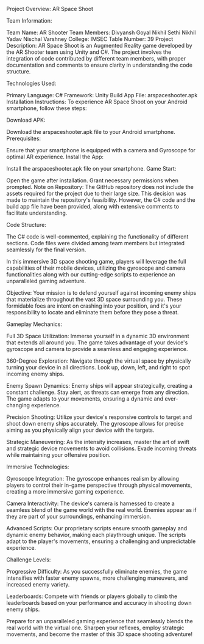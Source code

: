 Project Overview: AR Space Shoot

Team Information:

Team Name: AR Shooter
Team Members:
Divyansh Goyal
Nikhil Sethi
Nikhil Yadav
Nischal Varshney
College: IMSEC
Table Number: 39
Project Description:
AR Space Shoot is an Augmented Reality game developed by the AR Shooter team using Unity and C#. The project involves the integration of code contributed by different team members, with proper documentation and comments to ensure clarity in understanding the code structure.

Technologies Used:

Primary Language: C#
Framework: Unity
Build App File: arspaceshooter.apk
Installation Instructions:
To experience AR Space Shoot on your Android smartphone, follow these steps:

Download APK:

Download the arspaceshooter.apk file to your Android smartphone.
Prerequisites:

Ensure that your smartphone is equipped with a camera and Gyroscope for optimal AR experience.
Install the App:

Install the arspaceshooter.apk file on your smartphone.
Game Start:

Open the game after installation.
Grant necessary permissions when prompted.
Note on Repository:
The GitHub repository does not include the assets required for the project due to their large size. This decision was made to maintain the repository's feasibility. However, the C# code and the build app file have been provided, along with extensive comments to facilitate understanding.

Code Structure:

The C# code is well-commented, explaining the functionality of different sections.
Code files were divided among team members but integrated seamlessly for the final version.

In this immersive 3D space shooting game, players will leverage the full capabilities of their mobile devices, utilizing the gyroscope and camera functionalities along with our cutting-edge scripts to experience an unparalleled gaming adventure.

Objective:
Your mission is to defend yourself against incoming enemy ships that materialize throughout the vast 3D space surrounding you. These formidable foes are intent on crashing into your position, and it's your responsibility to locate and eliminate them before they pose a threat.

Gameplay Mechanics:

Full 3D Space Utilization: Immerse yourself in a dynamic 3D environment that extends all around you. The game takes advantage of your device's gyroscope and camera to provide a seamless and engaging experience.

360-Degree Exploration: Navigate through the virtual space by physically turning your device in all directions. Look up, down, left, and right to spot incoming enemy ships.

Enemy Spawn Dynamics: Enemy ships will appear strategically, creating a constant challenge. Stay alert, as threats can emerge from any direction. The game adapts to your movements, ensuring a dynamic and ever-changing experience.

Precision Shooting: Utilize your device's responsive controls to target and shoot down enemy ships accurately. The gyroscope allows for precise aiming as you physically align your device with the targets.

Strategic Maneuvering: As the intensity increases, master the art of swift and strategic device movements to avoid collisions. Evade incoming threats while maintaining your offensive position.

Immersive Technologies:

Gyroscope Integration: The gyroscope enhances realism by allowing players to control their in-game perspective through physical movements, creating a more immersive gaming experience.

Camera Interactivity: The device's camera is harnessed to create a seamless blend of the game world with the real world. Enemies appear as if they are part of your surroundings, enhancing immersion.

Advanced Scripts: Our proprietary scripts ensure smooth gameplay and dynamic enemy behavior, making each playthrough unique. The scripts adapt to the player's movements, ensuring a challenging and unpredictable experience.

Challenge Levels:

Progressive Difficulty: As you successfully eliminate enemies, the game intensifies with faster enemy spawns, more challenging maneuvers, and increased enemy variety.

Leaderboards: Compete with friends or players globally to climb the leaderboards based on your performance and accuracy in shooting down enemy ships.

Prepare for an unparalleled gaming experience that seamlessly blends the real world with the virtual one. Sharpen your reflexes, employ strategic movements, and become the master of this 3D space shooting adventure!
